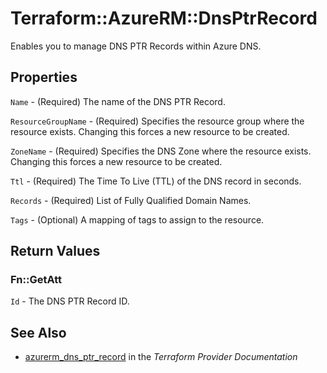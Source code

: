 # Terraform::AzureRM::DnsPtrRecord

Enables you to manage DNS PTR Records within Azure DNS.

## Properties

`Name` - (Required) The name of the DNS PTR Record.

`ResourceGroupName` - (Required) Specifies the resource group where the resource exists. Changing this forces a new resource to be created.

`ZoneName` - (Required) Specifies the DNS Zone where the resource exists. Changing this forces a new resource to be created.

`Ttl` - (Required) The Time To Live (TTL) of the DNS record in seconds.

`Records` - (Required) List of Fully Qualified Domain Names.

`Tags` - (Optional) A mapping of tags to assign to the resource.


## Return Values

### Fn::GetAtt

`Id` - The DNS PTR Record ID.

## See Also

* [azurerm_dns_ptr_record](https://www.terraform.io/docs/providers/azurerm/r/dns_ptr_record.html) in the _Terraform Provider Documentation_